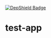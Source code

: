 [![DepShield Badge](https://staging.depshield.sonatype.org/badges/bigspotteddog/test-app/depshield.svg)](https://depshield.github.io)

# test-app
